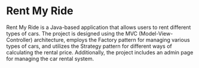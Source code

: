 # Rent My Ride

Rent My Ride is a Java-based application that allows users to rent different types of cars. 
The project is designed using the MVC (Model-View-Controller) architecture, 
employs the Factory pattern for managing various types of cars, 
and utilizes the Strategy pattern for different ways of calculating the rental price.
Additionally, the project includes an admin page for managing the car rental system.
